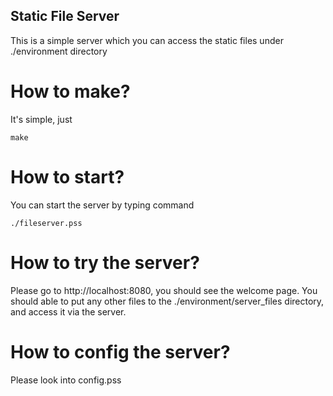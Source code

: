 Static File Server
---

This is a simple server which you can access the static files under ./environment directory

# How to make?
It's simple, just 

	make

# How to start?
You can start the server by typing command

	./fileserver.pss

# How to try the server?
Please go to http://localhost:8080, you should see the welcome page. You should able to
put any other files to the ./environment/server\_files directory, and access it via the 
server.

# How to config the server?
Please look into config.pss
